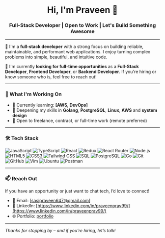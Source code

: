 <h1 align="center">Hi, I'm Praveen 👋</h1>
<h3 align="center">Full-Stack Developer | Open to Work | Let's Build Something Awesome</h3>

---

🚀 I'm a **full-stack developer** with a strong focus on building reliable, maintainable, and performant web applications. I enjoy turning complex problems into simple, beautiful, and intuitive code.

🔎 I'm currently **looking for full-time opportunities** as a **Full-Stack Developer**, **Frontend Developer**, or **Backend Developer**. If you're hiring or know someone who is, feel free to reach out!

---

### 🧠 What I'm Working On

- 🔭 Currently learning: **[AWS, DevOps]**
- 🌱 Deepening my skills in **Golang**, **PostgreSQL**, **Linux**, **AWS** and **system design**
- 💼 Open to freelance, contract, or full-time work (remote preferred)

---

### 🛠️ Tech Stack

![JavaScript](https://img.shields.io/badge/-JavaScript-F7DF1E?style=flat-square&logo=javascript&logoColor=black)
![TypeScript](https://img.shields.io/badge/-TypeScript-3178C6?style=flat-square&logo=typescript&logoColor=white)
![React](https://img.shields.io/badge/-React-61DAFB?style=flat-square&logo=react&logoColor=black)
![Redux](https://img.shields.io/badge/-Redux-764ABC?style=flat-square&logo=redux&logoColor=white)
![React Router](https://img.shields.io/badge/-React_Router-CA4245?style=flat-square&logo=react-router&logoColor=white)
![Node.js](https://img.shields.io/badge/-Node.js-339933?style=flat-square&logo=node.js&logoColor=white)
![HTML5](https://img.shields.io/badge/-HTML5-E34F26?style=flat-square&logo=html5&logoColor=white)
![CSS3](https://img.shields.io/badge/-CSS3-1572B6?style=flat-square&logo=css3&logoColor=white)
![Tailwind CSS](https://img.shields.io/badge/-TailwindCSS-06B6D4?style=flat-square&logo=tailwind-css&logoColor=white)
![SQL](https://img.shields.io/badge/-SQL-4479A1?style=flat-square&logo=sqlite&logoColor=white)
![PostgreSQL](https://img.shields.io/badge/-PostgreSQL-336791?style=flat-square&logo=postgresql&logoColor=white)
![Go](https://img.shields.io/badge/-Go-00ADD8?style=flat-square&logo=go&logoColor=white)
![Git](https://img.shields.io/badge/-Git-F05032?style=flat-square&logo=git&logoColor=white)
![GitHub](https://img.shields.io/badge/-GitHub-181717?style=flat-square&logo=github&logoColor=white)
![Vim](https://img.shields.io/badge/-Vim-019733?style=flat-square&logo=vim&logoColor=white)
![Ubuntu](https://img.shields.io/badge/-Ubuntu-E95420?style=flat-square&logo=ubuntu&logoColor=white)
![Postman](https://img.shields.io/badge/-Postman-FF6C37?style=flat-square&logo=postman&logoColor=white)

---

### 📫 Reach Out

If you have an opportunity or just want to chat tech, I’d love to connect!

- 📧 Email: [sasipraveen647@gmail.com]
- 💼 LinkedIn: [https://www.linkedin.com/in/praveenprav99/](https://www.linkedin.com/in/praveenprav99/)
- 🌐 Portfolio: [portfolio](https://prav-tawny.vercel.app/)

---

_Thanks for stopping by – and if you’re hiring, let’s talk!_

